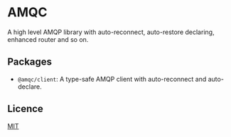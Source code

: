 # AMQC

A high level AMQP library with auto-reconnect, auto-restore declaring, enhanced router and so on.

## Packages

- `@amqc/client`: A type-safe AMQP client with auto-reconnect and auto-declare.

## Licence

[MIT](LICENSE)
